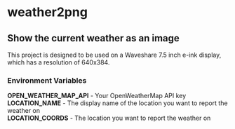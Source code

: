 # weather2png
## Show the current weather as an image

This project is designed to be used on a Waveshare 7.5 inch e-ink display, 
which has a resolution of 640x384.

### Environment Variables

**OPEN_WEATHER_MAP_API** - Your OpenWeatherMap API key  
**LOCATION_NAME** - The display name of the location you want to report the weather on  
**LOCATION_COORDS** - The location you want to report the weather on  
  